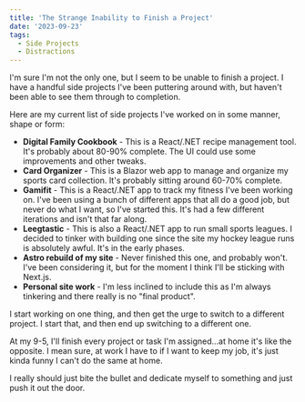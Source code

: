```yaml
---
title: 'The Strange Inability to Finish a Project'
date: '2023-09-23'
tags:
  - Side Projects
  - Distractions
---
```


I'm sure I'm not the only one, but I seem to be unable to finish a project. I have a handful side projects I've been puttering around with, but haven't been able to see them through to completion.
<!-- excerpt -->

Here are my current list of side projects I've worked on in some manner, shape or form:

- **Digital Family Cookbook** - This is a React/.NET recipe management tool. It's probably about 80-90% complete. The UI could use some improvements and other tweaks.
- **Card Organizer** - This is a Blazor web app to manage and organize my sports card collection. It's probably sitting around 60-70% complete.
- **Gamifit** - This is a React/.NET app to track my fitness I've been working on. I've been using a bunch of different apps that all do a good job, but never do what I want, so I've started this. It's had a few different iterations and isn't that far along.
- **Leegtastic** - This is also a React/.NET app to run small sports leagues. I decided to tinker with building one since the site my hockey league runs is absolutely awful. It's in the early phases.
- **Astro rebuild of my site** - Never finished this one, and probably won't. I've been considering it, but for the moment I think I'll be sticking with Next.js.
- **Personal site work** - I'm less inclined to include this as I'm always tinkering and there really is no "final product".

I start working on one thing, and then get the urge to switch to a different project. I start that, and then end up switching to a different one.

At my 9-5, I'll finish every project or task I'm assigned...at home it's like the opposite. I mean sure, at work I have to if I want to keep my job, it's just kinda funny I can't do the same at home.

I really should just bite the bullet and dedicate myself to something and just push it out the door.